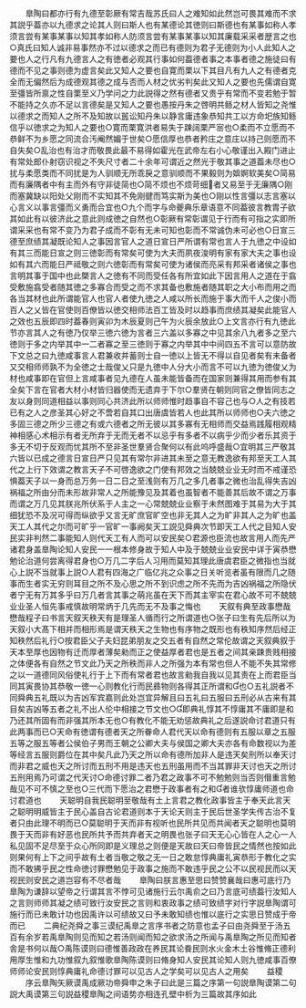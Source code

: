 <!-- { "loadSidebar": true } -->
　　臯陶曰都亦行有九德至彰厥有常吉哉苏氏曰人之难知如此然岂可畏其难而不求其説乎葢亦以九德求之论其人则曰斯人也有某德论其徳则曰斯德也有某事如称人孝须言尝有某事某事以知其孝如称人防须言尝有某事某事以知其廉载采采者歴言之也○真氏曰知人诚非易事然亦不过以德求之而已有德则为君子无德则为小人此知人之要也人之行凡有九德言人之有徳者必观其行事如何葢德者事之本事者德之施徒曰有德而不见之事则德为虚言矣此又知人之要也自寛而栗以下其目凡有九人之有德者克全而无偏然后为成德观其德之成与否而人材之优劣判矣此又知人之要也先儒谓自寛至彊皆所禀之性自栗至义乃学问之力此説得之然有德者又贵乎有常而不变若勉于暂不能持之久亦不足以言德矣是又知人之要也愚按丹朱之啓明共鲧之材人皆知之尧惟以德求之而知人之所不及知故以嚚讼知丹朱以静言庸违象恭知共工以方命圯族知鲧信乎以徳求之为知人之要也○寛而栗寛洪者易失于踈阔栗严宻也○柔而不立愿而不恭鲜不为乡愿之同流合汚阉然媚于世矣○愿信厚也恭者矜庄之意庄以持己则愿而不自失矣○乱治也有治才而敬畏此最不易得如霍光在武帝左右小心敬谨出入殿门进止有常处郎仆射窃识视之不失尺寸者二十余年可谓近之然光于敬其事之道葢未尽也○扰与柔愿类而不同扰是为人驯顺无所乖戾之意驯顺而不果毅则为媕婀软美矣○简易而有廉隅者中有主而外有守非徒简也○简不烦也不烦苛细者又易至于无廉隅○刚而塞冀缺以阳处父刚而不实知其不免刚徤而笃实斯为美也○刚以性言彊以志言塞以心言义以事言彊而义勇而合宜也○九个而字与命夔典乐章语意不同葢彼言教胄子欲其如此有以彼济此之意此则成徳之自然也○彰厥有常彰谓见于行而有可指之实即所谓采采也有常不变乃为君子成而不彰有无未可知也彰而不常诚伪未可必也○日宣三德至庶绩其凝既论知人之事因言官人之道日宣日严所谓有常也言人于九徳之中设如有其三而能日宣之则三徳彰而有常矣可使为大夫而夙夜浚明有家有家大夫之事也设如有其六而能日严祗敬之则六徳彰而有常矣可使为诸侯而亮采有邦采者诸侯之事也言明其事于国中也此槩言人之徳有不同而受任各有所宜如此下因言用人之道在于翕受敷施翕受者随其徳之多寡合而受之而不求其备也敷施者随其职之大小布而用之而各当其材也此所谓能官人也官人者使九徳之人咸以所长而施于事大而千人之俊小而百人之乂皆在官使则百僚皆以徳交相师法百工皆及时以趋事而庶绩其凝矣此能官人之效也五辰即四时葢春则寅卯为木辰夏则己午为火辰余放此○上文言亦行有九徳此节亦言其人之有徳乃仅举三徳六徳为言者三六盖以多寡之中见其余八九者多之至六徳则于多之内举其中一二者寡之至三徳则于寡之内举其中中间四五不言可以意防故下文总之曰九徳咸事言人君兼收并蓄则士自一徳以上皆无不得以自见者矣有未备者又交相师师孰不为全徳之士哉俊乂只是九徳中人分大小而言不可以九徳为徳俊乂为材也咸事即在官但上言咸事者见九德在人虽未能皆备而在国家则兼得其用而参有其全矣下言在官者大材小材皆归器使而无遗弃于下尔○羣贤在朝则同官之僚皆同志之友以身则同道相益以事则同心共济此所以师师惟时趋事自不容己也与○人之有技若已有之人之彦圣其心好之不啻若自其口出唐虞皆若人也此其所以师师也○夫六徳之多固三德之所少三德之有或六德者之所无彼以其多寡有无相师而交益焉践履相观精神相感心术相示有者无所弃于无而无者不以忌乎有多者不以病乎少而少者乐其资于多无不切于反观而忧其所不至非圣世羣贤合聚何以有此呜呼盛哉○宜明其三严敬其六皆以已成之德言日宣日严只见其有常尔非进其未至之意无教逸欲有邦至天工人其代之上行下效谓之教言天子不可啓逸欲之门使有邦效之当兢兢业业无时而不戒谨恐惧葢天子以一身而总万务一日二日之至浅则有万几之多几者事之微也治乱得失吉凶祸福之所由分而未形故非常人之所能豫见及其着也虽智者不能善其后故不谓之万事而谓之万几见其朕兆所伏系于人主之一心常兢兢业业察于未然图难于其易为大于其细犹恐不及况可得而纵欲乎又言无旷庶官旷空也非无其人之为旷非其人之为旷也盖天工人其代之尔而可旷乎一官旷一事阙矣天工説见舜典次节即天工人代之目知人安民实非判然二事能知人则代天工有人而可以安民矣○君源也臣流也故言用人而先严诸君身盖臯陶论知人安民一一根本修身故于知人中及于兢兢业业安民中详于寅恭懋勉论治道何尝离得君身也○万几二字后人习用而莫知其理此唐虞君臣之微指也当就心上説不当就事上説○人君有四海之广临亿兆之众事之日关听览者虽有限而几之随事而生者实无穷则耳目之所不及心思之所不到识虑之所不先而为吉凶祸福之所隐伏者宁无有万其多乎曰万几者言其事之萌兆虽在天下而其主宰实在君心故不可不兢兢业业圣人恒先事戒慎故明常炳于几先而无不及事之悔也
　　天叙有典至政事懋哉懋哉程子曰书言天叙天秩天有是理圣人循而行之所谓道也○张子曰生有先后所以为天叙小大髙下相并而相形焉是谓天秩天之生物也有序物之既形也有秩知序然后经正知秩然后礼行○按君臣父子夫妇昆弟朋友之交五者有自然之常伦故谓之天叙典叙于天本至厚也因物有迁而厚者薄矣勑而正之使益厚者君也是五者之间其亲踈贵贱相接之体便各有自然之节文此乃天之所秩而非人之所强为本有常也但人不能不失其常修之以一道德同风俗使礼行于上下而有常者君也故言勑我自我以见其责在上而君臣当同其寅畏协其恭敬一徳一心则教化行而民彞物则各得其正所谓和也○五礼説者不同舜典五礼既以为吉凶军宾嘉则此处岂宜异解且曰五礼曰五服曰五刑必从古来有其目矣吉凶等五者之礼不出人伦中相接之节文也○即典礼惇其不惇庸其不庸即是和乃还其所固有而非强其所本无也○有教化不能无劝惩故典礼之后遂説命讨君道只有此两事而已○天命有徳谓有德者天之所眷命人君代天以命有德则有五服以章之五服五等之服五等者公侯伯子男而王朝之公卿大夫与侯国之卿大夫亦各有命数视以为差等经言五服则爵位在其中矣凡此乃天之所以命有德所加非人是违天矣刑所以奉天讨而非君之威也天之所讨而五刑不用是违天也五刑虽用而不当其罪非天讨也天之所讨五刑用焉乃可谓之代天讨○命德讨罪二者乃君之政事不可不勉勉则当否则僣重言勉哉见不可不慎之至也○三代而下愿治之君懋于政事者有之和者谁欤惇庸师道也命讨君道也
　　天聪明自我民聪明至敬哉有土上言君之教化政事皆主于奉天此言天之聪明明威皆主于民心盖自古论君道则本于天论天则主于民后世圣学失传古治不复者只由此理不明而已○莫聪明于天而非有视听也民所共见而共闻者天之聪明也莫明畏于天而非有好恶也民所共予而共弃者天之明畏也张子曰天无心心皆在人之心一人私见固不足尽至于众心所同即是义理总之则便是天故曰天曰帝皆民之情然也按如此则果何有上下之间乎故有土者当敬之敬之无一日之敢怠惇典庸礼寅恭形于教化之实而不敢拂乎民之性命徳讨罪懋勉见于政事之施而不敢违乎民之公不以民视民而以天视民则安民之道岂容有不尽者哉
　　臯陶曰朕言惠至思曰赞赞襄哉曰惠可底行乃臯陶为谦辞以望帝之行谓其言不悖可见诸施行云尔禹俞之曰乃言底可绩葢行汝知人之言则师师其凝之绩可致行汝安民之言则和衷政事之绩可致绩字对行字説臯陶谓可施行而已未敢计功也因禹许以可绩故又曰予未敢知绩也惟以底行之实思日赞成于帝而已
　　二典纪尧舜之事三谟纪禹臯之言序书者之防意也孟子曰由尧舜至于汤五百有余岁若禹臯陶则见而知之若汤则闻而知之欲求汤之所闻与禹臯陶之所见而知者舎是书何以哉○禹陈谟则曰德惟善政政在养民其论飬民则水火金木土谷惟脩正德利用厚生惟和九功惟叙九叙惟歌臯陶陈谟则曰脩身知人安民其论知人则九徳咸事百僚师师论安民则惇典庸礼命德讨罪可以见古人之学矣可以见古人之用矣
　　益稷
　　序云臯陶矢厥谟禹成厥功帝舜申之朱子曰此是三篇之序第一句説臯陶谟第二句説大禹谟第三句説益稷臯陶之间语势亦相连孔壁中析为三篇故其序如此
